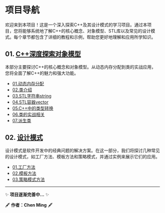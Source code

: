 # 项目导航

欢迎来到本项目！这是一个深入探索C++及其设计模式的学习项目。通过本项目，您将能够系统地了解C++的核心概念、对象模型、STL库以及常见的设计模式。每个章节都包含了详细的教程和示例，帮助您更好地理解和应用所学知识。

## 01. [C++深度探索对象模型](./00.C++plus/readme.md)

本部分主要探讨C++的核心概念和对象模型。从动态内存分配到类的实战应用，您将全面了解C++的魅力和强大功能。

- [01.动态内存分配](./00.C++plus/01.dynamic%20memory%20allocation/readme.md)
- [02.类介绍](./00.C++plus/02.class%20introduction/readme.md)
- [03.STL字符串string](./00.C++plus/03.string%20type/readme.md)
- [04.STL容器vector](./00.C++plus/04.vector%20type/readme.md)
- [05.C++中的类型转换](./00.C++plus/05.type%20conversion/readme.md)
- [06.类的实战相关](./00.C++plus/06.class%20combat/readme.md)
- [07.派生类](./00.C++plus/07.Derived%20class/readme.md)

## 02. [设计模式](./01.Design%20Patterns/readme.md)

设计模式是软件开发中的经典问题的解决方案。在这一部分，我们将探讨几种常见的设计模式，如工厂方法、模板方法和策略模式，并通过实例来展示它们的应用。

- [01.工厂方法](./01.Design%20Patterns/01.Animal/readme.md)
- [02.模板方法](./01.Design%20Patterns/02.beverage/readme.md)
- [03.策略模式方法](./01.Design%20Patterns/03.SortStrategy/readme.md)



---

✨ **项目逐渐完善中...** ✨

🖋 **作者：Chen Ming** 🖋
